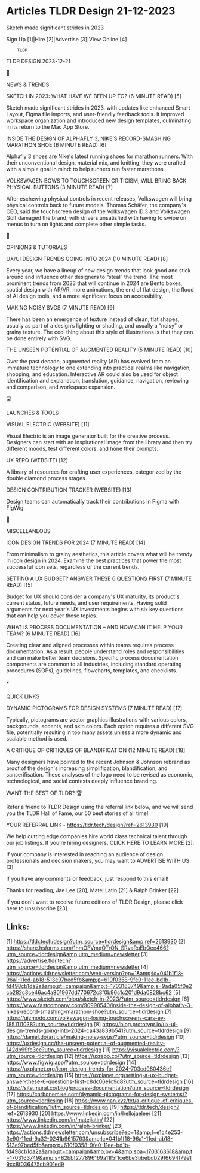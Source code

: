 # Articles TLDR Design 21-12-2023

Sketch made significant strides in 2023  

Sign Up [1]|Hire [2]|Advertise [3]|View Online [4] 

		TLDR 

TLDR DESIGN 2023-12-21

📱 

NEWS & TRENDS

 SKETCH IN 2023: WHAT HAVE WE BEEN UP TO? (6 MINUTE READ) [5] 

 Sketch made significant strides in 2023, with updates like enhanced
Smart Layout, Figma file imports, and user-friendly feedback tools. It
improved workspace organization and introduced new design templates,
culminating in its return to the Mac App Store. 

 INSIDE THE DESIGN OF ALPHAFLY 3, NIKE’S RECORD-SMASHING MARATHON
SHOE (6 MINUTE READ) [6] 

 Alphafly 3 shoes are Nike's latest running shoes for marathon
runners. With their unconventional design, material mix, and knitting,
they were crafted with a simple goal in mind: to help runners run
faster marathons. 

 VOLKSWAGEN BOWS TO TOUCHSCREEN CRITICISM, WILL BRING BACK PHYSICAL
BUTTONS (3 MINUTE READ) [7] 

 After eschewing physical controls in recent releases, Volkswagen will
bring physical controls back to future models. Thomas Schäfer, the
company's CEO, said the touchscreen design of the Volkswagen ID.3 and
Volkswagen Golf damaged the brand, with drivers unsatisfied with
having to swipe on menus to turn on lights and complete other simple
tasks. 

🚀 

OPINIONS & TUTORIALS

 UX/UI DESIGN TRENDS GOING INTO 2024 (10 MINUTE READ) [8] 

 Every year, we have a lineup of new design trends that look good and
stick around and influence other designers to “steal” the trend.
The most prominent trends from 2023 that will continue in 2024 are
Bento boxes, spatial design with AR/VR, more animations, the end of
flat design, the flood of AI design tools, and a more significant
focus on accessibility. 

 MAKING NOISY SVGS (7 MINUTE READ) [9] 

 There has been an emergence of texture instead of clean, flat shapes,
usually as part of a design’s lighting or shading, and usually a
“noisy” or grainy texture. The cool thing about this style of
illustrations is that they can be done entirely with SVG. 

 THE UNSEEN POTENTIAL OF AUGMENTED REALITY (5 MINUTE READ) [10] 

 Over the past decade, augmented reality (AR) has evolved from an
immature technology to one extending into practical realms like
navigation, shopping, and education. Interactive AR could also be used
for object identification and explanation, translation, guidance,
navigation, reviewing and comparison, and workspace expansion. 

💻 

LAUNCHES & TOOLS

 VISUAL ELECTRIC (WEBSITE) [11] 

 Visual Electric is an image generator built for the creative process.
Designers can start with an inspirational image from the library and
then try different moods, test different colors, and hone their
prompts. 

 UX REPO (WEBSITE) [12] 

 A library of resources for crafting user experiences, categorized by
the double diamond process stages. 

 DESIGN CONTRIBUTION TRACKER (WEBSITE) [13] 

 Design teams can automatically track their contributions in Figma
with FigWig. 

🎁 

MISCELLANEOUS

 ICON DESIGN TRENDS FOR 2024 (7 MINUTE READ) [14] 

 From minimalism to grainy aesthetics, this article covers what will
be trendy in icon design in 2024. Examine the best practices that
power the most successful icon sets, regardless of the current trends.


 SETTING A UX BUDGET? ANSWER THESE 6 QUESTIONS FIRST (7 MINUTE READ)
[15] 

 Budget for UX should consider a company's UX maturity, its product's
current status, future needs, and user requirements. Having solid
arguments for next year's UX investments begins with six key questions
that can help you cover those topics. 

 WHAT IS PROCESS DOCUMENTATION – AND HOW CAN IT HELP YOUR TEAM? (6
MINUTE READ) [16] 

 Creating clear and aligned processes within teams requires process
documentation. As a result, people understand roles and
responsibilities and can make better team decisions. Specific process
documentation components are common to all industries, including
standard operating procedures (SOPs), guidelines, flowcharts,
templates, and checklists. 

⚡ 

QUICK LINKS

 DYNAMIC PICTOGRAMS FOR DESIGN SYSTEMS (7 MINUTE READ) [17] 

 Typically, pictograms are vector graphics illustrations with various
colors, backgrounds, accents, and skin colors. Each option requires a
different SVG file, potentially resulting in too many assets unless a
more dynamic and scalable method is used. 

 A CRITIQUE OF CRITIQUES OF BLANDIFICATION (12 MINUTE READ) [18] 

 Many designers have pointed to the recent Johnson & Johnson rebrand
as proof of the design's increasing simplification, blandification,
and sanserifisation. These analyses of the logo need to be revised as
economic, technological, and social contexts deeply influence
branding. 

WANT THE BEST OF TLDR? 🏆

Refer a friend to TLDR Design using the referral link below, and we
will send you the TLDR Hall of Fame, our 50 best stories of all time!

YOUR REFERRAL LINK - https://tldr.tech/design?ref=2613930 [19]

 We help cutting edge companies hire world class technical talent
through our job listings. If you're hiring designers, CLICK HERE TO
LEARN MORE [2]. 

If your company is interested in reaching an audience of design
professionals and decision makers, you may want to ADVERTISE WITH US
[3]. 

If you have any comments or feedback, just respond to this email! 

Thanks for reading, 
Jae Lee [20], Matej Latin [21] & Ralph Brinker [22] 

If you don't want to receive future editions of TLDR Design,
please click here to unsubscribe [23]. 

 

Links:
------
[1] https://tldr.tech/design?utm_source=tldrdesign&amp;ref=2613930
[2] https://share.hsforms.com/1hmOFVmqOTrON_SRvaRqEbQee466?utm_source=tldrdesign&amp;utm_medium=newsletter
[3] https://advertise.tldr.tech?utm_source=tldrdesign&amp;utm_medium=newsletter
[4] https://actions.tldrnewsletter.com/web-version?ep=1&amp;lc=041b1f18-96a1-11ed-ab18-513e97bed5fb&amp;p=610f0358-9fe0-11ee-bd1b-fd498cb1da2a&amp;pt=campaign&amp;t=1703163749&amp;s=9ada05f0e2cb282c3ce46ac4a801967dd770672c3f0b96c1c201d9da0828bc62
[5] https://www.sketch.com/blog/sketch-in-2023/?utm_source=tldrdesign
[6] https://www.fastcompany.com/90998540/inside-the-design-of-alphafly-3-nikes-record-smashing-marathon-shoe?utm_source=tldrdesign
[7] https://gizmodo.com/volkswagon-losing-touchscreens-cars-ev-1851111038?utm_source=tldrdesign
[8] https://blog.prototypr.io/ux-ui-design-trends-going-into-2024-ca43a839b541?utm_source=tldrdesign
[9] https://daniel.do/article/making-noisy-svgs/?utm_source=tldrdesign
[10] https://uxdesign.cc/the-unseen-potential-of-augmented-reality-142db99fc3ee?utm_source=tldrdesign
[11] https://visualelectric.com/?utm_source=tldrdesign
[12] https://uxrepo.co/?utm_source=tldrdesign
[13] https://www.figwig.app/?utm_source=tldrdesign
[14] https://uxplanet.org/icon-design-trends-for-2024-703cd080436e?utm_source=tldrdesign
[15] https://uxplanet.org/setting-a-ux-budget-answer-these-6-questions-first-c8dc06e1c9d8?utm_source=tldrdesign
[16] https://site.mural.co/blog/process-documentation?utm_source=tldrdesign
[17] https://carbonemike.com/dynamic-pictograms-for-design-systems/?utm_source=tldrdesign
[18] https://www.nan.xyz/txt/a-critique-of-critiques-of-blandification/?utm_source=tldrdesign
[19] https://tldr.tech/design?ref=2613930
[20] https://www.linkedin.com/in/hellojaelee/
[21] https://www.linkedin.com/in/matejlatin/
[22] https://www.linkedin.com/in/ralph-brinker/
[23] https://actions.tldrnewsletter.com/unsubscribe?ep=1&amp;l=e1c4e253-3e90-11ed-9a32-0241b9615763&amp;lc=041b1f18-96a1-11ed-ab18-513e97bed5fb&amp;p=610f0358-9fe0-11ee-bd1b-fd498cb1da2a&amp;pt=campaign&amp;pv=4&amp;spa=1703163618&amp;t=1703163749&amp;s=82bbf277896169a11f5f1ce6be3bbebdb29f6694f79e19cc8f036475cb901ed9